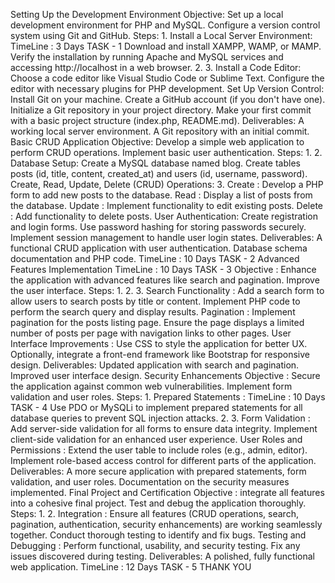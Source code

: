 Setting Up the Development Environment
 Objective:
 Set up a local development environment for PHP and MySQL.
 Configure a version control system using Git and GitHub.
 Steps:
 1.
 Install a Local Server Environment:
 TimeLine : 3 Days
 TASK - 1
 Download and install XAMPP, WAMP, or MAMP.
 Verify the installation by running Apache and MySQL services and accessing http://localhost in a web browser.
 2.
 3.
 Install a Code Editor:
 Choose a code editor like Visual Studio Code or Sublime Text.
 Configure the editor with necessary plugins for PHP development.
 Set Up Version Control:
 Install Git on your machine.
 Create a GitHub account (if you don't have one).
 Initialize a Git repository in your project directory.
 Make your first commit with a basic project structure (index.php, README.md).
 Deliverables:
 A working local server environment.
 A Git repository with an initial commit.
Basic CRUD Application
 Objective:
 Develop a simple web application to perform CRUD operations.
 Implement basic user authentication.
 Steps:
 1.
 2.
 Database Setup:
 Create a MySQL database named blog.
 Create tables posts (id, title, content, created_at) and users (id, username, password).
 Create, Read, Update, Delete (CRUD) Operations:
 3.
 Create : Develop a PHP form to add new posts to the database.
 Read : Display a list of posts from the database.
 Update : Implement functionality to edit existing posts.
 Delete : Add functionality to delete posts.
 User Authentication:
 Create registration and login forms.
 Use password hashing for storing passwords securely.
 Implement session management to handle user login states.
 Deliverables:
 A functional CRUD application with user authentication.
 Database schema documentation and PHP code.
 TimeLine : 10 Days
 TASK - 2
Advanced Features Implementation
 TimeLine : 10 Days
 TASK - 3
 Objective :
 Enhance the application with advanced features like search and pagination.
 Improve the user interface.
 Steps:
 1.
 2.
 3.
 Search Functionality :
 Add a search form to allow users to search posts by title or content.
 Implement PHP code to perform the search query and display results.
 Pagination :
 Implement pagination for the posts listing page.
 Ensure the page displays a limited number of posts per page with navigation links to other pages.
 User Interface Improvements :
 Use CSS to style the application for better UX.
 Optionally, integrate a front-end framework like Bootstrap for responsive design.
 Deliverables:
 Updated application with search and pagination.
 Improved user interface design.
Security Enhancements
 Objective :
 Secure the application against common web vulnerabilities.
 Implement form validation and user roles.
 Steps:
 1.
 Prepared Statements :
 TimeLine : 10 Days
 TASK - 4
 Use PDO or MySQLi to implement prepared statements for all database queries to prevent SQL
 injection attacks.
 2.
 3.
 Form Validation :
 Add server-side validation for all forms to ensure data integrity.
 Implement client-side validation for an enhanced user experience.
 User Roles and Permissions :
 Extend the user table to include roles (e.g., admin, editor).
 Implement role-based access control for different parts of the application.
 Deliverables:
 A more secure application with prepared statements, form validation, and user roles.
 Documentation on the security measures implemented.
Final Project and Certification
 Objective :
 integrate all features into a cohesive final project.
 Test and debug the application thoroughly.
 Steps:
 1.
 2.
 Integration :
 Ensure all features (CRUD operations, search, pagination,
 authentication, security enhancements) are working seamlessly
 together.
 Conduct thorough testing to identify and fix bugs.
 Testing and Debugging :
 Perform functional, usability, and security testing.
 Fix any issues discovered during testing.
 Deliverables:
 A polished, fully functional web application.
 TimeLine : 12 Days
 TASK - 5
THANK
 YOU
